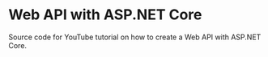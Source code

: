 # Web API with ASP.NET Core
Source code for YouTube tutorial on how to create a Web API with ASP.NET Core.
